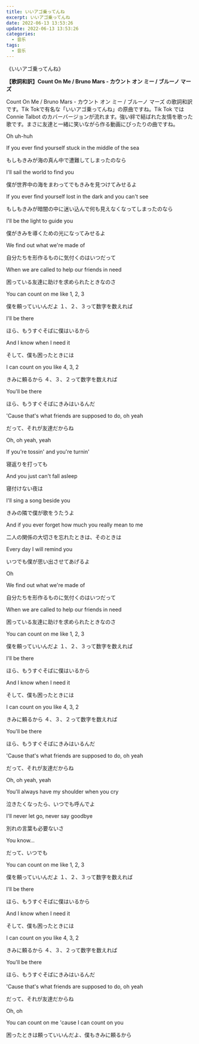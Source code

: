 ```yaml
---
title: いいアゴ乗ってんね
excerpt: いいアゴ乗ってんね
date: 2022-06-13 13:53:26
update: 2022-06-13 13:53:26
categories: 
  - 音乐
tags:
  - 音乐
---
```




《いいアゴ乗ってんね》



**【歌詞和訳】Count On Me / Bruno Mars - カウント オン ミー / ブルーノ マーズ**



Count On Me / Bruno Mars - カウント オン ミー / ブルーノ マーズ の歌詞和訳です。Tik Tokで有名な「いいアゴ乗ってんね」の原曲ですね。Tik Tok では Connie Talbot のカバーバージョンが流れます。強い絆で結ばれた友情を歌った歌です。まさに友達と一緒に笑いながら作る動画にぴったりの曲ですね。

 

Oh uh-huh



If you ever find yourself stuck in the middle of the sea

もしもきみが海の真ん中で遭難してしまったのなら



I'll sail the world to find you

僕が世界中の海をまわってでもきみを見つけてみせるよ



If you ever find yourself lost in the dark and you can't see

もしもきみが暗闇の中に迷い込んで何も見えなくなってしまったのなら



I'll be the light to guide you

僕がきみを導くための光になってみせるよ

We find out what we're made of

自分たちを形作るものに気付くのはいつだって



When we are called to help our friends in need

困っている友達に助けを求められたときなのさ

You can count on me like 1, 2, 3

僕を頼っていいんだよ １、２、３って数字を数えれば



I'll be there

ほら、もうすぐそばに僕はいるから

And I know when I need it

そして、僕も困ったときには



I can count on you like 4, 3, 2

きみに頼るから ４、３、２って数字を数えれば



You'll be there

ほら、もうすぐそばにきみはいるんだ



'Cause that's what friends are supposed to do, oh yeah

だって、それが友達だからね



Oh, oh yeah, yeah





If you're tossin' and you're turnin'

寝返りを打っても



And you just can't fall asleep

寝付けない夜は



I'll sing a song beside you

きみの隣で僕が歌をうたうよ



And if you ever forget how much you really mean to me

二人の関係の大切さを忘れたときは、そのときは



Every day I will remind you

いつでも僕が思い出させてあげるよ

Oh



We find out what we're made of

自分たちを形作るものに気付くのはいつだって



When we are called to help our friends in need

困っている友達に助けを求められたときなのさ

You can count on me like 1, 2, 3

僕を頼っていいんだよ １、２、３って数字を数えれば



I'll be there

ほら、もうすぐそばに僕はいるから

And I know when I need it

そして、僕も困ったときには



I can count on you like 4, 3, 2

きみに頼るから ４、３、２って数字を数えれば



You'll be there

ほら、もうすぐそばにきみはいるんだ



'Cause that's what friends are supposed to do, oh yeah

だって、それが友達だからね



Oh, oh yeah, yeah



You'll always have my shoulder when you cry

泣きたくなったら、いつでも呼んでよ



I'll never let go, never say goodbye

別れの言葉も必要ないさ



You know...

だって、いつでも

You can count on me like 1, 2, 3

僕を頼っていいんだよ １、２、３って数字を数えれば



I'll be there

ほら、もうすぐそばに僕はいるから

And I know when I need it

そして、僕も困ったときには



I can count on you like 4, 3, 2

きみに頼るから ４、３、２って数字を数えれば



You'll be there

ほら、もうすぐそばにきみはいるんだ



'Cause that's what friends are supposed to do, oh yeah

だって、それが友達だからね



Oh, oh

You can count on me 'cause I can count on you

困ったときは頼っていいんだよ、僕もきみに頼るから